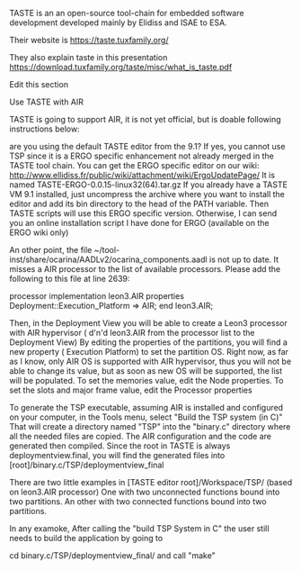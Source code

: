 TASTE is an an open-source tool-chain for embedded software development developed mainly by Elidiss and ISAE to ESA.

Their website is https://taste.tuxfamily.org/

They also explain taste in this presentation https://download.tuxfamily.org/taste/misc/what_is_taste.pdf

Edit this section&nbsp;
 
Use TASTE with AIR

TASTE is going to support AIR, it is not yet official, but is doable following instructions below:

are you using the default TASTE editor from the 9.1?
If yes, you cannot use TSP since it is a ERGO specific enhancement not already merged in the TASTE tool chain.
You can get the ERGO specific editor on our wiki: http://www.ellidiss.fr/public/wiki/attachment/wiki/ErgoUpdatePage/
It is named TASTE-ERGO-0.0.15-linux32(64).tar.gz
If you already have a TASTE VM 9.1 installed, just uncompress the archive where you want to install the editor and add its bin directory
to the head of the PATH variable. Then TASTE scripts will use this ERGO specific version.
Otherwise, I can send you an online installation script I have done for ERGO (available on the ERGO wiki only)

An other point,  the file ~/tool-inst/share/ocarina/AADLv2/ocarina_components.aadl 
is not up to date. It misses a AIR processor to the list of available processors.
Please add the following to this file at line 2639:


processor implementation leon3.AIR
properties
Deployment::Execution_Platform => AIR;
end leon3.AIR;

Then, in the Deployment View you will be able to create a Leon3 processor with AIR hypervisor ( d'n'd leon3.AIR from the processor list to the Deployment View)
By editing the properties of the partitions, you will find a new property ( Execution Platform) to set the partition OS. 
Right now, as far as I know, only AIR OS is supported with AIR hypervisor, thus you will not be able to change its value, but
as soon as new OS will be supported, the list will be populated.
To set the memories value, edit the Node properties.
To set the slots and major frame value, edit the Processor properties

To generate the TSP executable, assuming AIR is installed and configured on your computer, in the Tools menu, 
select "Build the TSP system (in C)" 
That will create a directory named "TSP" into the "binary.c" directory where all the needed files are copied.
The AIR configuration and the code are generated then compiled.
Since the root in TASTE is always deploymentview.final, you will find the generated files into [root]/binary.c/TSP/deploymentview_final

There are two little examples in [TASTE editor root]/Workspace/TSP/ (based on leon3.AIR processor)
One with two unconnected functions bound into two partitions.
An other with two connected functions bound into two partitions.

In any examoke, After calling the "build TSP System in C" the user still needs to build the application by going to

cd binary.c/TSP/deploymentview_final/
and call "make"
